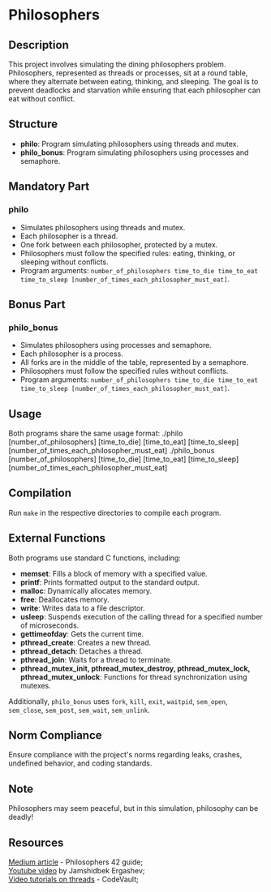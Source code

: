 # Philosophers

## Description
This project involves simulating the dining philosophers problem. Philosophers, represented as threads or processes, sit at a round table, where they alternate between eating, thinking, and sleeping. The goal is to prevent deadlocks and starvation while ensuring that each philosopher can eat without conflict.

## Structure
- **philo**: Program simulating philosophers using threads and mutex.
- **philo_bonus**: Program simulating philosophers using processes and semaphore.

## Mandatory Part
### philo
- Simulates philosophers using threads and mutex.
- Each philosopher is a thread.
- One fork between each philosopher, protected by a mutex.
- Philosophers must follow the specified rules: eating, thinking, or sleeping without conflicts.
- Program arguments: `number_of_philosophers time_to_die time_to_eat time_to_sleep [number_of_times_each_philosopher_must_eat]`.

## Bonus Part
### philo_bonus
- Simulates philosophers using processes and semaphore.
- Each philosopher is a process.
- All forks are in the middle of the table, represented by a semaphore.
- Philosophers must follow the specified rules without conflicts.
- Program arguments: `number_of_philosophers time_to_die time_to_eat time_to_sleep [number_of_times_each_philosopher_must_eat]`.

## Usage
Both programs share the same usage format:
./philo [number_of_philosophers] [time_to_die] [time_to_eat] [time_to_sleep] [number_of_times_each_philosopher_must_eat]
./philo_bonus [number_of_philosophers] [time_to_die] [time_to_eat] [time_to_sleep] [number_of_times_each_philosopher_must_eat]

## Compilation
Run `make` in the respective directories to compile each program.

## External Functions
Both programs use standard C functions, including:

- **memset**: Fills a block of memory with a specified value.
- **printf**: Prints formatted output to the standard output.
- **malloc**: Dynamically allocates memory.
- **free**: Deallocates memory.
- **write**: Writes data to a file descriptor.
- **usleep**: Suspends execution of the calling thread for a specified number of microseconds.
- **gettimeofday**: Gets the current time.
- **pthread_create**: Creates a new thread.
- **pthread_detach**: Detaches a thread.
- **pthread_join**: Waits for a thread to terminate.
- **pthread_mutex_init, pthread_mutex_destroy, pthread_mutex_lock, pthread_mutex_unlock**: Functions for thread synchronization using mutexes.

Additionally, `philo_bonus` uses `fork`, `kill`, `exit`, `waitpid`, `sem_open`, `sem_close`, `sem_post`, `sem_wait`, `sem_unlink`.

## Norm Compliance
Ensure compliance with the project's norms regarding leaks, crashes, undefined behavior, and coding standards.

## Note
Philosophers may seem peaceful, but in this simulation, philosophy can be deadly!

## Resources

[Medium article](https://medium.com/@ruinadd/philosophers-42-guide-the-dining-philosophers-problem-893a24bc0fe2) - Philosophers 42 guide;<br>
[Youtube video](https://www.youtube.com/watch?v=UGQsvVKwe90&t=1788s&ab_channel=JamshidbekErgashev) by
Jamshidbek Ergashev; <br>
[Video tutorials on threads](https://www.youtube.com/watch?v=d9s_d28yJq0&list=PLfqABt5AS4FmuQf70psXrsMLEDQXNkLq2&ab_channel=CodeVault) - CodeVault;<br>

